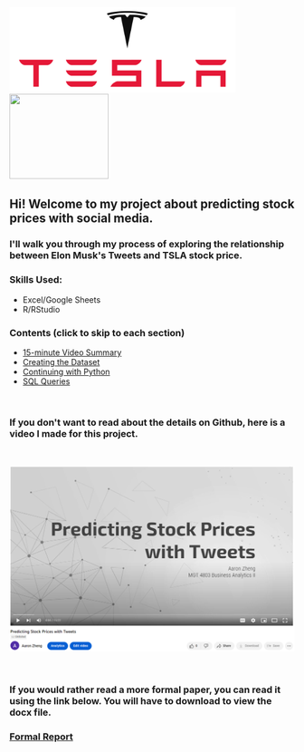 <p float="left">
  <img src="./Images/Tesla Logo.png" width = "400"/>
  <img src="https://encrypted-tbn0.gstatic.com/images?q=tbn:ANd9GcS4n_urpJ9XpwOTdzBVbGvactwHrPagYQrTJPYjxfxLGkSyu7nJZVqRVGAeohnPgKMrnKE&usqp=CAU" width = "175px" height = "150px"/> 
</p>


## Hi! Welcome to my project about predicting stock prices with social media. 
### I'll walk you through my process of exploring the relationship between Elon Musk's Tweets and TSLA stock price.

### Skills Used:
* Excel/Google Sheets
* R/RStudio

### Contents (click to skip to each section)
* [15-minute Video Summary](#video)
* [Creating the Dataset](#dataset)
* [Continuing with Python](#python)
* [SQL Queries](#sql)



<br>

<a name = "video"></a>
### If you don't want to read about the details on Github, here is a video I made for this project.
<br>

[<img src="./Images/Video.PNG" width = "700">](https://youtu.be/PrgOsxHKx6Y) 

<br>

### If you would rather read a more formal paper, you can read it using the link below. You will have to download to view the docx file.
### [Formal Report](https://github.com/AZheng1234/AZheng1234.github.io/blob/main/Twitter/Report.docx)
